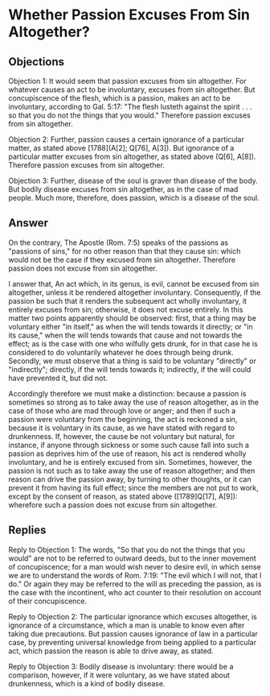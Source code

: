 # Whether Passion Excuses From Sin Altogether?

## Objections

Objection 1: It would seem that passion excuses from sin altogether. For whatever causes an act to be involuntary, excuses from sin altogether. But concupiscence of the flesh, which is a passion, makes an act to be involuntary, according to Gal. 5:17: "The flesh lusteth against the spirit . . . so that you do not the things that you would." Therefore passion excuses from sin altogether.

Objection 2: Further, passion causes a certain ignorance of a particular matter, as stated above [1788](A[2]; Q[76], A[3]). But ignorance of a particular matter excuses from sin altogether, as stated above (Q[6], A[8]). Therefore passion excuses from sin altogether.

Objection 3: Further, disease of the soul is graver than disease of the body. But bodily disease excuses from sin altogether, as in the case of mad people. Much more, therefore, does passion, which is a disease of the soul.

## Answer

On the contrary, The Apostle (Rom. 7:5) speaks of the passions as "passions of sins," for no other reason than that they cause sin: which would not be the case if they excused from sin altogether. Therefore passion does not excuse from sin altogether.

I answer that, An act which, in its genus, is evil, cannot be excused from sin altogether, unless it be rendered altogether involuntary. Consequently, if the passion be such that it renders the subsequent act wholly involuntary, it entirely excuses from sin; otherwise, it does not excuse entirely. In this matter two points apparently should be observed: first, that a thing may be voluntary either "in itself," as when the will tends towards it directly; or "in its cause," when the will tends towards that cause and not towards the effect; as is the case with one who wilfully gets drunk, for in that case he is considered to do voluntarily whatever he does through being drunk. Secondly, we must observe that a thing is said to be voluntary "directly" or "indirectly"; directly, if the will tends towards it; indirectly, if the will could have prevented it, but did not.

Accordingly therefore we must make a distinction: because a passion is sometimes so strong as to take away the use of reason altogether, as in the case of those who are mad through love or anger; and then if such a passion were voluntary from the beginning, the act is reckoned a sin, because it is voluntary in its cause, as we have stated with regard to drunkenness. If, however, the cause be not voluntary but natural, for instance, if anyone through sickness or some such cause fall into such a passion as deprives him of the use of reason, his act is rendered wholly involuntary, and he is entirely excused from sin. Sometimes, however, the passion is not such as to take away the use of reason altogether; and then reason can drive the passion away, by turning to other thoughts, or it can prevent it from having its full effect; since the members are not put to work, except by the consent of reason, as stated above ([1789]Q[17], A[9]): wherefore such a passion does not excuse from sin altogether.

## Replies

Reply to Objection 1: The words, "So that you do not the things that you would" are not to be referred to outward deeds, but to the inner movement of concupiscence; for a man would wish never to desire evil, in which sense we are to understand the words of Rom. 7:19: "The evil which I will not, that I do." Or again they may be referred to the will as preceding the passion, as is the case with the incontinent, who act counter to their resolution on account of their concupiscence.

Reply to Objection 2: The particular ignorance which excuses altogether, is ignorance of a circumstance, which a man is unable to know even after taking due precautions. But passion causes ignorance of law in a particular case, by preventing universal knowledge from being applied to a particular act, which passion the reason is able to drive away, as stated.

Reply to Objection 3: Bodily disease is involuntary: there would be a comparison, however, if it were voluntary, as we have stated about drunkenness, which is a kind of bodily disease.